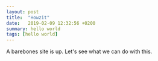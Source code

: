 ```yaml
---
layout: post
title:  "Howzit"
date:   2019-02-09 12:32:56 +0200
summary: hello world
tags: [hello world]
---
```


A barebones site is up. Let's see what we can do with this.